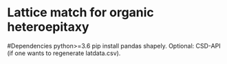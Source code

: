 # Lattice match for organic heteroepitaxy

#Dependencies
python>=3.6
pip install pandas shapely.
Optional: CSD-API (if one wants to regenerate latdata.csv).
